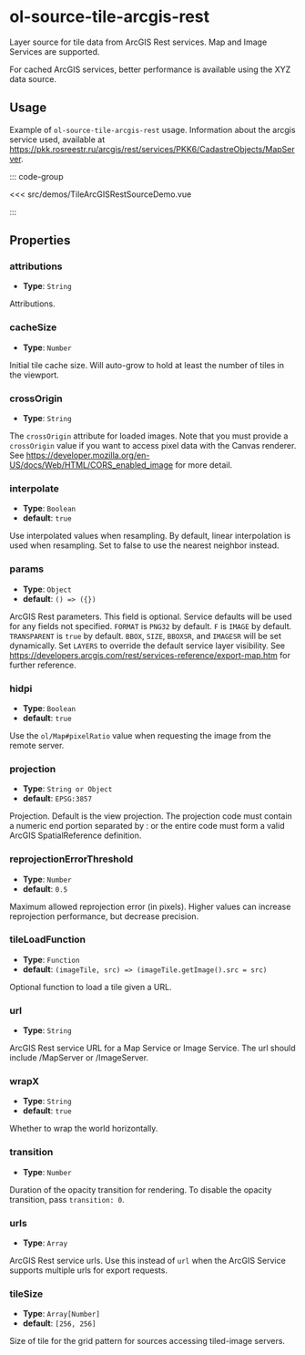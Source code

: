 # ol-source-tile-arcgis-rest

Layer source for tile data from ArcGIS Rest services. Map and Image Services are supported.

For cached ArcGIS services, better performance is available using the XYZ data source.

<script setup>
import TileArcGISRestSourceDemo from "@demos/TileArcGISRestSourceDemo.vue"
</script>

<ClientOnly>
<TileArcGISRestSourceDemo />
</ClientOnly>

## Usage

Example of `ol-source-tile-arcgis-rest` usage. Information about the arcgis service used, available at https://pkk.rosreestr.ru/arcgis/rest/services/PKK6/CadastreObjects/MapServer.

::: code-group

<<< src/demos/TileArcGISRestSourceDemo.vue

:::

## Properties

### attributions

- **Type**: `String`

Attributions.

### cacheSize

- **Type**: `Number`

Initial tile cache size. Will auto-grow to hold at least the number of tiles in the viewport.

### crossOrigin

- **Type**: `String`

The `crossOrigin` attribute for loaded images. Note that you must provide a `crossOrigin` value if you want to access pixel data with the Canvas renderer. See https://developer.mozilla.org/en-US/docs/Web/HTML/CORS_enabled_image for more detail.

### interpolate

- **Type**: `Boolean`
- **default**: `true`

Use interpolated values when resampling. By default, linear interpolation is used when resampling. Set to false to use the nearest neighbor instead.

### params

- **Type**: `Object`
- **default**: `() => ({})`

ArcGIS Rest parameters. This field is optional. Service defaults will be used for any fields not specified. `FORMAT` is `PNG32` by default. `F` is `IMAGE` by default. `TRANSPARENT` is `true` by default. `BBOX`, `SIZE`, `BBOXSR`, and `IMAGESR` will be set dynamically. Set `LAYERS` to override the default service layer visibility. See https://developers.arcgis.com/rest/services-reference/export-map.htm for further reference.

### hidpi

- **Type**: `Boolean`
- **default**: `true`

Use the `ol/Map#pixelRatio` value when requesting the image from the remote server.

### projection

- **Type**: `String or Object`
- **default**: `EPSG:3857`

Projection. Default is the view projection. The projection code must contain a numeric end portion separated by : or the entire code must form a valid ArcGIS SpatialReference definition.

### reprojectionErrorThreshold

- **Type**: `Number`
- **default**: `0.5`

Maximum allowed reprojection error (in pixels). Higher values can increase reprojection performance, but decrease precision.

### tileLoadFunction

- **Type**: `Function`
- **default**: `(imageTile, src) => (imageTile.getImage().src = src)`

Optional function to load a tile given a URL.

### url

- **Type**: `String`

ArcGIS Rest service URL for a Map Service or Image Service. The url should include /MapServer or /ImageServer.

### wrapX

- **Type**: `String`
- **default**: `true`

Whether to wrap the world horizontally.

### transition

- **Type**: `Number`

Duration of the opacity transition for rendering. To disable the opacity transition, pass `transition: 0`.

### urls

- **Type**: `Array`

ArcGIS Rest service urls. Use this instead of `url` when the ArcGIS Service supports multiple urls for export requests.

### tileSize

- **Type**: `Array[Number]`
- **default**: `[256, 256]`

Size of tile for the grid pattern for sources accessing tiled-image servers.
